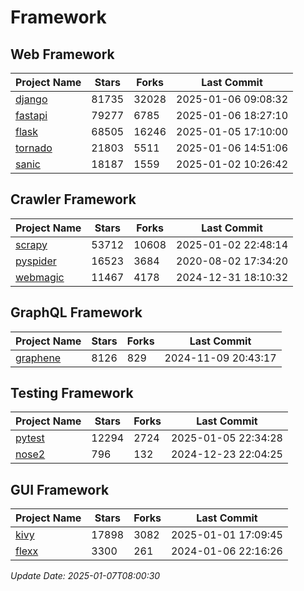 # Framework

## Web Framework
| Project Name | Stars | Forks | Last Commit |
| ------------ | ----- | ----- | ----------- |
| [django](https://github.com/django/django) | 81735 | 32028 | 2025-01-06 09:08:32 |
| [fastapi](https://github.com/fastapi/fastapi) | 79277 | 6785 | 2025-01-06 18:27:10 |
| [flask](https://github.com/pallets/flask) | 68505 | 16246 | 2025-01-05 17:10:00 |
| [tornado](https://github.com/tornadoweb/tornado) | 21803 | 5511 | 2025-01-06 14:51:06 |
| [sanic](https://github.com/sanic-org/sanic) | 18187 | 1559 | 2025-01-02 10:26:42 |

## Crawler Framework
| Project Name | Stars | Forks | Last Commit |
| ------------ | ----- | ----- | ----------- |
| [scrapy](https://github.com/scrapy/scrapy) | 53712 | 10608 | 2025-01-02 22:48:14 |
| [pyspider](https://github.com/binux/pyspider) | 16523 | 3684 | 2020-08-02 17:34:20 |
| [webmagic](https://github.com/code4craft/webmagic) | 11467 | 4178 | 2024-12-31 18:10:32 |

## GraphQL Framework
| Project Name | Stars | Forks | Last Commit |
| ------------ | ----- | ----- | ----------- |
| [graphene](https://github.com/graphql-python/graphene) | 8126 | 829 | 2024-11-09 20:43:17 |

## Testing Framework
| Project Name | Stars | Forks | Last Commit |
| ------------ | ----- | ----- | ----------- |
| [pytest](https://github.com/pytest-dev/pytest) | 12294 | 2724 | 2025-01-05 22:34:28 |
| [nose2](https://github.com/nose-devs/nose2) | 796 | 132 | 2024-12-23 22:04:25 |

## GUI Framework
| Project Name | Stars | Forks | Last Commit |
| ------------ | ----- | ----- | ----------- |
| [kivy](https://github.com/kivy/kivy) | 17898 | 3082 | 2025-01-01 17:09:45 |
| [flexx](https://github.com/flexxui/flexx) | 3300 | 261 | 2024-01-06 22:16:26 |

*Update Date: 2025-01-07T08:00:30*